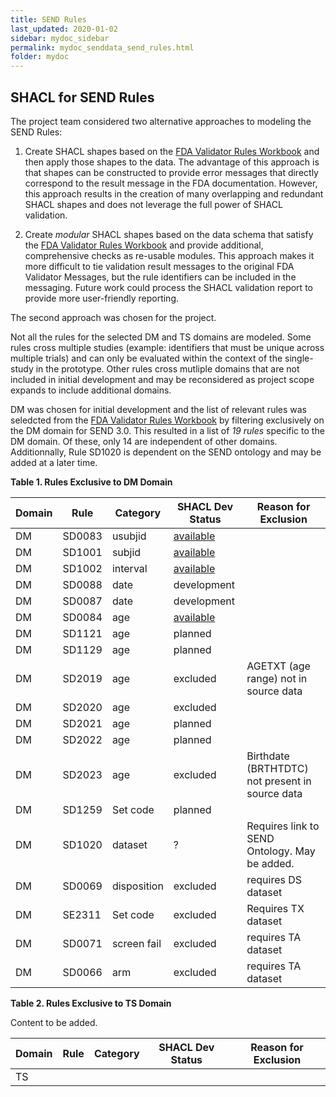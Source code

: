 ```yaml
---
title: SEND Rules
last_updated: 2020-01-02
sidebar: mydoc_sidebar
permalink: mydoc_senddata_send_rules.html
folder: mydoc
---
```


## SHACL for SEND Rules
The project team considered two alternative approaches to modeling the SEND Rules:

1. Create SHACL shapes based on the [FDA Validator Rules Workbook](https://github.com/phuse-org/SENDConform/tree/master/doc/FDA/FDA-Validator-Rules.xlsx) and then apply those shapes to the data.  The advantage of this approach is that shapes can be constructed to provide error messages that directly correspond to the result message in the FDA documentation. However, this approach results in the creation of many overlapping and redundant SHACL shapes and does not leverage the full power of SHACL validation.


2. Create *modular* SHACL shapes based on the data schema that satisfy the [FDA Validator Rules Workbook](https://github.com/phuse-org/SENDConform/tree/master/doc/FDA/FDA-Validator-Rules.xlsx) and provide additional, comprehensive checks as re-usable modules. This approach makes it more difficult to tie validation result messages to the original FDA Validator Messages, but the rule identifiers can be included in the messaging. Future work could process the SHACL validation report to provide more user-friendly reporting.

The second approach was chosen for the project.

Not all the rules for the selected DM and TS domains are modeled. Some rules cross multiple studies (example: identifiers that must be unique across multiple trials) and can only be evaluated within the context of the single-study in the prototype. Other rules cross mutliple domains that are not included in initial development and may be reconsidered as project scope expands to include additional domains.

DM was chosen for initial development and the list of relevant rules was seledcted from the [FDA Validator Rules Workbook](https://github.com/phuse-org/SENDConform/tree/master/doc/FDA/FDA-Validator-Rules.xlsx)
by filtering exclusively on the <font class="emph">DM domain for SEND 3.0</font>. This resulted in a list of *19 rules* specific to the DM domain. Of these, only 14 are independent of other domains. Additionnally, Rule SD1020 is dependent on the SEND ontology and may be added at a later time.

**Table 1. Rules Exclusive to DM Domain**

Domain |Rule   |Category | SHACL Dev Status| Reason for Exclusion
---|-------|-------  | ------ | -------------------
DM | SD0083 | usubjid | [available](mydoc_senddata_shacl_shapes.html) |
DM | SD1001 | subjid  | [available](mydoc_senddata_shacl_shapes.html) |
DM | SD1002 | interval| [available](mydoc_senddata_shacl_shapes.html) |
DM | SD0088 | date    | <font class='development'>development</font> |
DM | SD0087 | date    | <font class='development'>development</font> |
DM | SD0084 | age     | [available](mydoc_senddata_shacl_shapes.html) |
DM | SD1121 | age     | planned |
DM | SD1129 | age     | planned |
DM | SD2019 | age     | <font class='restrict'>excluded</font> | AGETXT (age range) not in source data
DM | SD2020 | age     | <font class='restrict'>excluded</font> |
DM | SD2021 | age     | planned |
DM | SD2022 | age     | planned |
DM | SD2023 | age     | <font class='restrict'>excluded</font> | Birthdate (BRTHTDTC) not present in source data
DM | SD1259 | Set code    | planned |
DM | SD1020 | dataset     | ?      | Requires link to SEND Ontology. May be added.
DM | SD0069 | disposition | <font class='restrict'>excluded</font> | requires DS dataset
DM | SE2311 | Set code    | <font class='restrict'>excluded</font> | Requires TX dataset
DM | SD0071 | screen fail | <font class='restrict'>excluded</font> | requires TA dataset
DM | SD0066 | arm         | <font class='restrict'>excluded</font> | requires TA dataset


**Table 2. Rules Exclusive to TS Domain**

<font class='toBeAdded'>Content to be added.</font>

Domain |Rule   |Category | SHACL Dev Status| Reason for Exclusion
---|-------|------- | ------ | ------------------- |
TS |       |         |       |                     |
